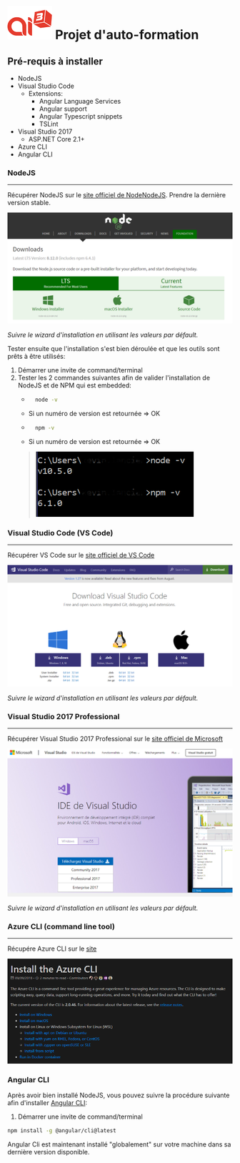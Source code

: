 # ![Ai3 Logo](images/ai3.png) Projet d'auto-formation
## Pré-requis à installer
- NodeJS
- Visual Studio Code
    - Extensions: 
        - Angular Language Services
        - Angular support
        - Angular Typescript snippets
        - TSLint
- Visual Studio 2017
    - ASP.NET Core 2.1+
- Azure CLI
- Angular CLI


### NodeJS
----------
Récupérer NodeJS sur le <a href="https://nodejs.org/en/download/current/" target="_blank">site officiel de NodeNodeJS</a>. Prendre la dernière version stable. 

![Nodejs website screenshot](images/installs/nodejs.jpg)

*Suivre le wizard d'installation en utilisant les valeurs par défault.*

Tester ensuite que l'installation s'est bien déroulée et que les outils sont prêts à être utilisés:
1. Démarrer une invite de command/terminal
2. Tester les 2 commandes suivantes afin de valider l'installation de NodeJS et de NPM qui est embedded:
    - ``` bash
        node -v
    - Si un numéro de version est retournée => OK
    - ``` bash 
        npm -v 
    - Si un numéro de version est retournée => OK
    > ![nodejs-checks](images/installs/nodejs-checks.jpg)


### Visual Studio Code (VS Code)
---------------------------------
Récupérer VS Code sur le <a href="https://code.visualstudio.com/download" target="_blank">site officiel de VS Code</a>

![VS Code website screenshot](images/installs/vscode.jpg)

*Suivre le wizard d'installation en utilisant les valeurs par défault.*

### Visual Studio 2017 Professional
------------------------------------
Récupérer Visual Studio 2017 Professional sur le <a href="https://visualstudio.microsoft.com/fr/vs/" target="_blank">site officiel de Microsoft</a>

![VS 2017 website screenshot](images/installs/vs2017.jpg)

*Suivre le wizard d'installation en utilisant les valeurs par défault.*

### Azure CLI (command line tool)
------------------------------------
Récupére Azure CLI sur le <a href="https://docs.microsoft.com/en-us/cli/azure/install-azure-cli?view=azure-cli-latest" target="_blank">site</a>

![Azure CLI Install website](images/installs/azureCli.jpg)

### Angular CLI
Après avoir bien installé NodeJS, vous pouvez suivre la procédure suivante afin d'installer [Angular CLI](https://cli.angular.io/):

1. Démarrer une invite de command/terminal
``` bash
npm install -g @angular/cli@latest
```
Angular Cli est maintenant installé "globalement" sur votre machine dans sa dernière version disponible.